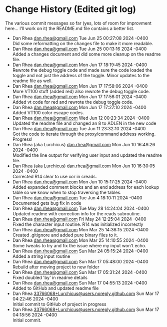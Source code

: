 # Change History (Edited git log)

The various commit messages so far (yes, lots of room for improvment here... I'll work on it)
the README.md file contains a better list.

- Dan Rhea <dan.rhea@gmail.com> Tue Jun 25 00:27:08 2024 -0400  
Did some reformatting on the changes file to make it more readable.
- Dan Rhea <dan.rhea@gmail.com> Tue Jun 25 00:13:16 2024 -0400  
Added a changes document and did some more cleanup on the readme file.
- Dan Rhea <dan.rhea@gmail.com>  Mon Jun 17 18:19:45 2024 -0400  
Rewrote the debug toggle code and made sure the code loaded the toggle and not just the address of the toggle. Minor updates to the readme file as well.
- Dan Rhea <dan.rhea@gmail.com> Mon Jun 17 17:58:06 2024 -0400  
More VT100 stuff (added red) also rewrote the debug toggle code.
- Dan Rhea <dan.rhea@gmail.com> Mon Jun 17 17:56:01 2024 -0400  
Added vt code for red and rewrote the debug toggle code.
- Dan Rhea <dan.rhea@gmail.com> Mon Jun 17 17:27:10 2024 -0400  
Added VT100 color escape codes.
- Dan Rhea <dan.rhea@gmail.com> Wed Jun 12 00:23:34 2024 -0400  
Updated the readme file and changed an 8 to ADLEN in the new code
- Dan Rhea <dan.rhea@gmail.com> Tue Jun 11 23:32:10 2024 -0400  
Got the code to iterate through the proxy/command address working. Progress!
- Dan Rhea (aka Lurchicus) <dan.rhea@gmail.com> Mon Jun 10 16:49:26 2024 -0400  
Modified the line output for verifying user input and updated the readme file.
- Dan Rhea (aka Lurchicus) <dan.rhea@gmail.com> Mon Jun 10 16:30:05 2024 -0400  
Corrected R14 clear to use xor in creads.
- Dan Rhea <dan.rhea@gmail.com> Mon Jun 10 15:17:25 2024 -0400  
Added expanded comment blocks and an end address for each lookup table so we know when to stop traversing the tables.
- Dan Rhea <dan.rhea@gmail.com> Tue Jun 4 18:10:11 2024 -0400  
Documented gets bug fix in code
- Dan Rhea <dan.rhea@gmail.com> Tue May 28 14:24:04 2024 -0400  
Updated readme with correction info for the reads subroutine.
- Dan Rhea <dan.rhea@gmail.com> Fri May 24 12:25:04 2024 -0400  
Fixed the character input routine. R14 was initialized incorrectly
- Dan Rhea <dan.rhea@gmail.com> Mon Mar 25 14:36:15 2024 -0400  
Created .gitignore and added pure binary files to it.
- Dan Rhea <dan.rhea@gmail.com> Mon Mar 25 14:10:55 2024 -0400  
Some tweaks to try and fix the issue where my input won't echo.
- Dan Rhea <dan.rhea@gmail.com> Sun Mar 24 05:15:24 2024 -0400  
Added a string input routine
- Dan Rhea <dan.rhea@gmail.com> Sun Mar 17 05:48:00 2024 -0400  
Rebuild after moving project to new folder
- Dan Rhea <dan.rhea@gmail.com> Sun Mar 17 05:31:24 2024 -0400  
Fixed doubled 'by' in readme details
- Dan Rhea <dan.rhea@gmail.com> Sun Mar 17 04:55:13 2024 -0400  
Added to GitHub and updated readme file
- Dan Rhea <33766068+Lurchicus@users.noreply.github.com> Sun Mar 17 04:22:46 2024 -0400  
Initial commit to GitHub of project in progress
- Dan Rhea <33766068+Lurchicus@users.noreply.github.com> Sun Mar 17 04:18:56 2024 -0400  
Initial commit.

